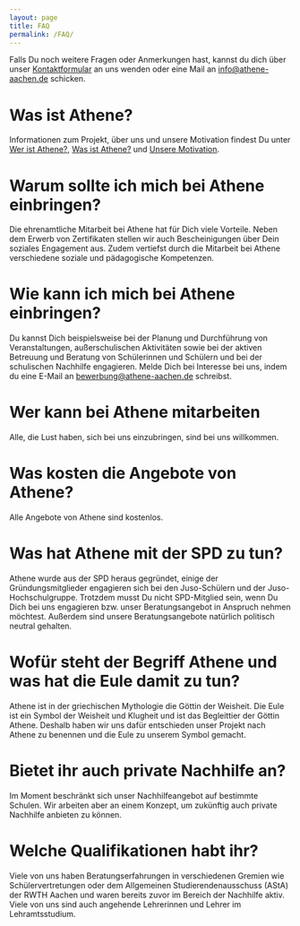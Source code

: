 ```yaml
---
layout: page
title: FAQ
permalink: /FAQ/
---
```


Falls Du noch weitere Fragen oder Anmerkungen hast, kannst du dich über unser <a href="/kontakt?view=contact">Kontaktformular</a> an uns wenden oder eine Mail an <a href="mailto:info@athene-aachen.de">info@athene-aachen.de</a> schicken.

# Was ist Athene?
Informationen zum Projekt, über uns und unsere Motivation findest Du unter <a href="/ueber-uns/wer-ist-athene">Wer ist Athene?</a>, <a href="/ueber-uns/was-ist-athene">Was ist Athene?</a> und <a href="/ueber-uns/unsere-motivation">Unsere Motivation</a>.

# Warum sollte ich mich bei Athene einbringen?
Die ehrenamtliche Mitarbeit bei Athene hat für Dich viele Vorteile. Neben dem Erwerb von Zertifikaten stellen wir auch Bescheinigungen über Dein soziales Engagement aus. Zudem vertiefst durch die Mitarbeit bei Athene verschiedene soziale und pädagogische Kompetenzen.

# Wie kann ich mich bei Athene einbringen?
Du kannst Dich beispielsweise bei der Planung und Durchführung von Veranstaltungen, außerschulischen Aktivitäten sowie bei der aktiven Betreuung und Beratung von Schülerinnen und Schülern und bei der schulischen Nachhilfe engagieren. Melde Dich bei Interesse bei uns, indem du eine E-Mail an <a href="mailto:bewerbung@athene-aachen.de">bewerbung@athene-aachen.de</a> schreibst.

# Wer kann bei Athene mitarbeiten
Alle, die Lust haben, sich bei uns einzubringen, sind bei uns willkommen.

# Was kosten die Angebote von Athene?
Alle Angebote von Athene sind kostenlos.

# Was hat Athene mit der SPD zu tun?
Athene wurde aus der SPD heraus gegründet, einige der Gründungsmitglieder engagieren sich bei den Juso-Schülern und der Juso-Hochschulgruppe. Trotzdem musst Du nicht SPD-Mitglied sein, wenn Du Dich bei uns engagieren bzw. unser Beratungsangebot in Anspruch nehmen möchtest. Außerdem sind unsere Beratungsangebote natürlich politisch neutral gehalten.

# Wofür steht der Begriff Athene und was hat die Eule damit zu tun?
Athene ist in der griechischen Mythologie die Göttin der Weisheit. Die Eule ist ein Symbol der Weisheit und Klugheit und ist das Begleittier der Göttin Athene. Deshalb haben wir uns dafür entschieden unser Projekt nach Athene zu benennen und die Eule zu unserem Symbol gemacht.

# Bietet ihr auch private Nachhilfe an?
Im Moment beschränkt sich unser Nachhilfeangebot auf bestimmte Schulen. Wir arbeiten aber an einem Konzept, um zukünftig auch private Nachhilfe anbieten zu können.

# Welche Qualifikationen habt ihr?
Viele von uns haben Beratungserfahrungen in verschiedenen Gremien wie Schülervertretungen oder dem Allgemeinen Studierendenausschuss (AStA) der RWTH Aachen und waren bereits zuvor im Bereich der Nachhilfe aktiv. Viele von uns sind auch angehende Lehrerinnen und Lehrer im Lehramtsstudium.
